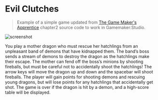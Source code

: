# Evil Clutches

>Example of a simple game updated from [The Game Maker's Apprentice](http://www.apress.com/9781590596159) chapter2 source code to work in Gamemaker:Studio. 

![screenshot](https://raw.githubusercontent.com/glls/Evil-Clutches.gmx/master/screenshot.png)

You play a mother dragon who must rescue her hatchlings from an unpleasant band of demons that have kidnapped them. The band’s boss sends a stream of demons to destroy the dragon as the hatchlings make their escape. The mother can fend off the boss’s minions by shooting fireballs, but must be careful not to accidentally shoot the hatchlings!
The arrow keys will move the dragon up and down and the spacebar will shoot fireballs.
The player will gain points for shooting demons and rescuing young dragons, but will lose points for any hatchlings that accidentally get shot.
The game is over if the dragon is hit by a demon, and a high-score table will be displayed.

